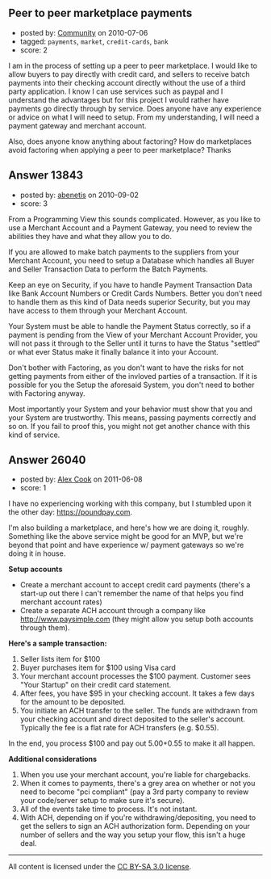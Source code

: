 ## Peer to peer marketplace payments

- posted by: [Community](https://stackexchange.com/users/-1/-1-community) on 2010-07-06
- tagged: `payments`, `market`, `credit-cards`, `bank`
- score: 2

I am in the process of setting up a peer to peer marketplace.  I would like to allow buyers to pay directly with credit card, and sellers to receive batch payments into their checking account directly without the use of a third party application.  I know I can use services such as paypal and I understand the advantages but for this project I would rather have payments go directly through by service.  Does anyone have any experience or advice on what I will need to setup.  From my understanding, I will need a payment gateway and merchant account.

Also, does anyone know anything about factoring?  How do marketplaces avoid factoring when applying a peer to peer marketplace?  Thanks


## Answer 13843

- posted by: [abenetis](https://stackexchange.com/users/-1/3397-abenetis) on 2010-09-02
- score: 3

From a Programming View this sounds complicated. However, as you like to use a Merchant Account and a Payment Gateway, you need to review the abilities they have and what they allow you to do. 

If you are allowed to make batch payments to the suppliers from your Merchant Account, you need to setup a Database which handles all Buyer and Seller Transaction Data to perform the Batch Payments.

Keep an eye on Security, if you have to handle Payment Transaction Data like Bank Account Numbers or Credit Cards Numbers. Better you don't need to handle them as this kind of Data needs superior Security, but you may have access to them through your Merchant Account.

Your System must be able to handle the Payment Status correctly, so if a payment is pending from the View of your Merchant Account Provider, you will not pass it through to the Seller until it turns to have the Status "settled" or what ever Status make it finally balance it into your Account.

Don't bother with Factoring, as you don't want to have the risks for not getting payments from either of the invloved parties of a transaction. If it is possible for you the Setup the aforesaid System, you don't need to bother with Factoring anyway.

Most importantly your System and your behavior must show that you and your System are trustworthy. This means, passing payments correctly and so on. If you fail to proof this, you might not get another chance with this kind of service.



## Answer 26040

- posted by: [Alex Cook](https://stackexchange.com/users/-1/6128-alex-cook) on 2011-06-08
- score: 1

I have no experiencing working with this company, but I stumbled upon it the other day: https://poundpay.com.

I'm also building a marketplace, and here's how we are doing it, roughly. Something like the above service might be good for an MVP, but we're beyond that point and have experience w/ payment gateways so we're doing it in house.

**Setup accounts**

 - Create a merchant account to accept credit card payments (there's a start-up out there I can't remember the name of that helps you find merchant account rates)
 - Create a separate ACH account through a company like http://www.paysimple.com (they might allow you setup both accounts through them).

**Here's a sample transaction:**

 1. Seller lists item for $100
 2. Buyer purchases item for $100 using Visa card
 3. Your merchant account processes the $100 payment.  Customer sees "Your Startup" on their credit card statement.
 4. After fees, you have $95 in your checking account.  It takes a few days for the amount to be deposited.
 5. You initiate an ACH transfer to the seller.  The funds are withdrawn from your checking account and direct deposited to the seller's account.  Typically the fee is a flat rate for ACH transfers (e.g. $0.55).

In the end, you process $100 and pay out $5.00+$0.55 to make it all happen.

**Additional considerations**

 1. When you use your merchant account, you're liable for chargebacks.
 2. When it comes to payments, there's a grey area on whether or not you need to become "pci compliant" (pay a 3rd party company to review your code/server setup to make sure it's secure).
 3. All of the events take time to process.  It's not instant.
 4. With ACH, depending on if you're withdrawing/depositing, you need to get the sellers to sign an ACH authorization form.  Depending on your number of sellers and the way you setup your flow, this isn't a huge deal.





---

All content is licensed under the [CC BY-SA 3.0 license](https://creativecommons.org/licenses/by-sa/3.0/).
